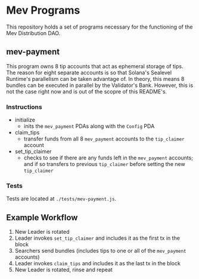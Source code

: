# Mev Programs
This repository holds a set of programs necessary for the functioning of the Mev Distribution DAO.

## mev-payment
This program owns 8 tip accounts that act as ephemeral storage of tips. The reason for eight separate accounts is so
that Solana's Sealevel Runtime's parallelism can be taken advantage of. In theory, this means 8 bundles can be executed
in parallel by the Validator's Bank. However, this is not the case right now and is out of the scopre of this README's.

### Instructions
* initialize
  * inits the `mev_payment` PDAs along with the `Config` PDA
* claim_tips
  * transfer funds from all 8 `mev_payment` accounts to the `tip_claimer` account
* set_tip_claimer
  * checks to see if there are any funds left in the `mev_payment` accounts; and if so transfers to previous `tip_claimer`
    before setting the new `tip_claimer`

### Tests
Tests are located at `./tests/mev-payment.js`.

## Example Workflow
1. New Leader is rotated
2. Leader invokes `set_tip_claimer` and includes it as the first tx in the block
3. Searchers send bundles (includes tips to one or all of the `mev_payment` accounts)
4. Leader invokes `claim_tips` and includes it as the last tx in the block
5. New Leader is rotated, rinse and repeat
